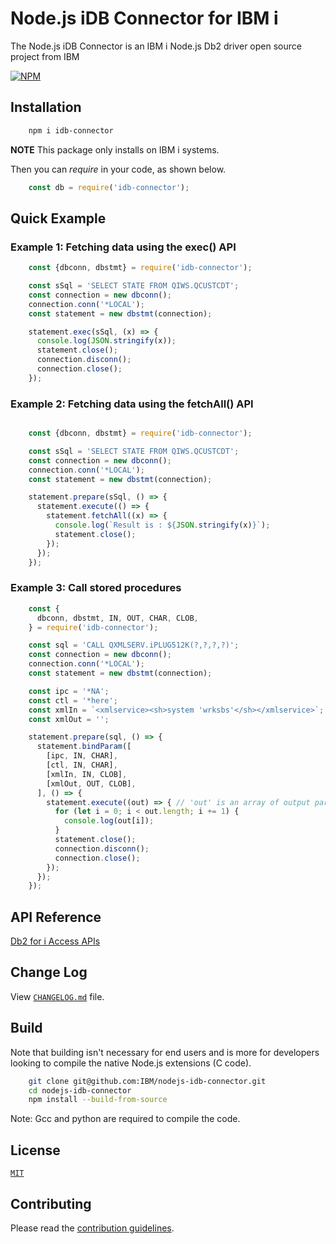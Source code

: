 # Node.js iDB Connector for IBM i

The Node.js iDB Connector is an IBM i Node.js Db2 driver open source project from IBM

[![NPM](https://nodei.co/npm/idb-connector.png?downloads=true&downloadRank=true)](https://nodei.co/npm/idb-connector/)

## Installation

```sh
    npm i idb-connector
```

**NOTE** This package only installs on IBM i systems.

Then you can _require_ in your code, as shown below.

```js
    const db = require('idb-connector');
```

## Quick Example

### Example 1: Fetching data using the exec() API

```js
    const {dbconn, dbstmt} = require('idb-connector');

    const sSql = 'SELECT STATE FROM QIWS.QCUSTCDT';
    const connection = new dbconn();
    connection.conn('*LOCAL');
    const statement = new dbstmt(connection);

    statement.exec(sSql, (x) => {
      console.log(JSON.stringify(x));
      statement.close();
      connection.disconn();
      connection.close();
    });

```

### Example 2: Fetching data using the fetchAll() API

```js

    const {dbconn, dbstmt} = require('idb-connector');

    const sSql = 'SELECT STATE FROM QIWS.QCUSTCDT';
    const connection = new dbconn();
    connection.conn('*LOCAL');
    const statement = new dbstmt(connection);

    statement.prepare(sSql, () => {
      statement.execute(() => {
        statement.fetchAll((x) => {
          console.log(`Result is : ${JSON.stringify(x)}`);
          statement.close();
        });
      });
    });

```

### Example 3: Call stored procedures

```js
    const {
      dbconn, dbstmt, IN, OUT, CHAR, CLOB,
    } = require('idb-connector');

    const sql = 'CALL QXMLSERV.iPLUG512K(?,?,?,?)';
    const connection = new dbconn();
    connection.conn('*LOCAL');
    const statement = new dbstmt(connection);

    const ipc = '*NA';
    const ctl = '*here';
    const xmlIn = `<xmlservice><sh>system 'wrksbs'</sh></xmlservice>`;
    const xmlOut = '';

    statement.prepare(sql, () => {
      statement.bindParam([
        [ipc, IN, CHAR],
        [ctl, IN, CHAR],
        [xmlIn, IN, CLOB],
        [xmlOut, OUT, CLOB],
      ], () => {
        statement.execute((out) => { // 'out' is an array of output params
          for (let i = 0; i < out.length; i += 1) {
            console.log(out[i]);
          }
          statement.close();
          connection.disconn();
          connection.close();
        });
      });
    });

```

## API Reference

[Db2 for i Access APIs](https://github.com/IBM/nodejs-idb-connector/blob/master/docs/README.md)

## Change Log

View [`CHANGELOG.md`](https://github.com/IBM/nodejs-idb-connector/blob/master/CHANGELOG.md) file.

## Build

Note that building isn't necessary for end users and is more for developers looking to compile the native Node.js extensions (C code).

```sh
    git clone git@github.com:IBM/nodejs-idb-connector.git
    cd nodejs-idb-connector
    npm install --build-from-source
```

Note: Gcc and python are required to compile the code.

## License

[`MIT`](https://github.com/IBM/nodejs-idb-connector/blob/master/LICENSE)

## **Contributing**

Please read the [contribution guidelines](https://github.com/IBM/nodejs-idb-connector/blob/master/CONTRIBUTING.md).